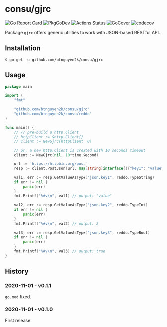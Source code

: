 # consu/gjrc

[![Go Report Card](https://goreportcard.com/badge/github.com/btnguyen2k/consu)](https://goreportcard.com/report/github.com/btnguyen2k/consu)
[![PkgGoDev](https://pkg.go.dev/badge/github.com/btnguyen2k/consu/gjrc)](https://pkg.go.dev/github.com/btnguyen2k/consu/gjrc)
[![Actions Status](https://github.com/btnguyen2k/consu/workflows/gjrc/badge.svg)](https://github.com/btnguyen2k/consu/actions)
[![GoCover](https://img.shields.io/badge/coverage-GoCover-YellowGreen.svg)](https://gocover.io/github.com/btnguyen2k/consu/gjrc)
[![codecov](https://codecov.io/gh/btnguyen2k/consu/branch/gjrc/graph/badge.svg?token=PWSL21DE1D)](https://app.codecov.io/gh/btnguyen2k/consu/branch/gjrc)

Package `gjrc` offers generic utilities to work with JSON-based RESTful API.

## Installation

```shell
$ go get -u github.com/btnguyen2k/consu/gjrc
```

## Usage

```go
package main

import (
	"fmt"

	"github.com/btnguyen2k/consu/gjrc"
	"github.com/btnguyen2k/consu/reddo"
)

func main() {
	// // pre-build a http.Client
	// httpClient := &http.Client{}
	// client := NewGjrc(httpClient, 0)

	// or, a new http.Client is created with 10 seconds timeout
	client := NewGjrc(nil, 10*time.Second)

	url := "https://httpbin.org/post"
	resp := client.PostJson(url, map[string]interface{}{"key1": "value", "key2": 1, "key3": true})

	val1, err := resp.GetValueAsType("json.key1", reddo.TypeString)
	if err != nil {
		panic(err)
	}
	fmt.Printf("%#v\n", val1) // output: "value"

	val2, err := resp.GetValueAsType("json.key2", reddo.TypeInt)
	if err != nil {
		panic(err)
	}
	fmt.Printf("%#v\n", val2) // output: 2

	val3, err := resp.GetValueAsType("json.key3", reddo.TypeBool)
	if err != nil {
		panic(err)
	}
	fmt.Printf("%#v\n", val3) // output: true
}
```

## History

### 2020-11-01 - v0.1.1

`go.mod` fixed.


### 2020-11-01 - v0.1.0

First release.
